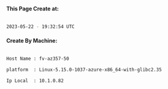 
   
#### This Page Create at:

```bash

2023-05-22 - 19:32:54 UTC

```

#### Create By Machine:

```bash

Host Name : fv-az357-50

platform  : Linux-5.15.0-1037-azure-x86_64-with-glibc2.35

Ip Local  : 10.1.0.82

```

